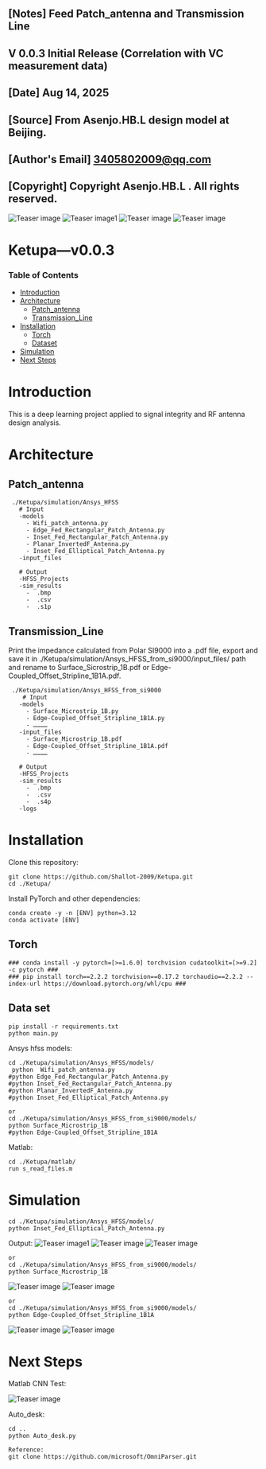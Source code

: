 ##  [Notes]  Feed Patch_antenna and Transmission Line
##  V 0.0.3  Initial Release (Correlation with VC measurement data)
##  [Date]  Aug 14, 2025
##  [Source] From Asenjo.HB.L design model at Beijing.
##  [Author's Email]  3405802009@qq.com
##  [Copyright]  Copyright Asenjo.HB.L . All rights reserved.

![Teaser image](./assets/wifi_patch_antenna.bmp)
![Teaser image1](./assets/Elliptical_Patch_Antenna.bmp)
![Teaser image](./assets/Surface_Microstrip_1B_50.058ohm.bmp)
![Teaser image](./assets/Edge-Coupled_Offset_Stripline_1B1A_99.615ohm.bmp)


# Ketupa—v0.0.3

### Table of Contents
- [Introduction](#introduction)
- [Architecture](#architecture)
  - [Patch_antenna](#patch_antenna)
  - [Transmission_Line](#transmission_Line)
- [Installation](#installation)
  - [Torch](#torch)
  - [Dataset](#data-set)
- [Simulation](#simulation)
- [Next Steps](#next-steps)





# Introduction
This is a deep learning project applied to signal integrity and RF antenna design analysis.


# Architecture

## Patch_antenna

```
 ./Ketupa/simulation/Ansys_HFSS
   # Input
   -models
     - Wifi_patch_antenna.py
     - Edge_Fed_Rectangular_Patch_Antenna.py
     - Inset_Fed_Rectangular_Patch_Antenna.py
     - Planar_InvertedF_Antenna.py
     - Inset_Fed_Elliptical_Patch_Antenna.py
   -input_files
  
   # Output
   -HFSS_Projects
   -sim_results
     -  .bmp
     -  .csv
     -  .s1p
```

## Transmission_Line

Print the impedance calculated from Polar SI9000 into a .pdf file, export and save it in ./Ketupa/simulation/Ansys_HFSS_from_si9000/input_files/  path and rename to Surface_Sicrostrip_1B.pdf or Edge-Coupled_Offset_Stripline_1B1A.pdf.
```
 ./Ketupa/simulation/Ansys_HFSS_from_si9000
    # Input
   -models
     - Surface_Microstrip_1B.py
     - Edge-Coupled_Offset_Stripline_1B1A.py
     - …………
   -input_files
     - Surface_Microstrip_1B.pdf
     - Edge-Coupled_Offset_Stripline_1B1A.pdf
     - …………
     
   # Output
   -HFSS_Projects
   -sim_results
     -  .bmp
     -  .csv
     -  .s4p
   -logs
```



# Installation
 
Clone this repository:

```
git clone https://github.com/Shallot-2009/Ketupa.git
cd ./Ketupa/
```

Install PyTorch and other dependencies:

```
conda create -y -n [ENV] python=3.12
conda activate [ENV]
```


## Torch
```
### conda install -y pytorch=[>=1.6.0] torchvision cudatoolkit=[>=9.2] -c pytorch ###
### pip install torch==2.2.2 torchvision==0.17.2 torchaudio==2.2.2 --index-url https://download.pytorch.org/whl/cpu ###
```

## Data set
```
pip install -r requirements.txt
python main.py
```

Ansys hfss models:

```
cd ./Ketupa/simulation/Ansys_HFSS/models/
 python  Wifi_patch_antenna.py
#python Edge_Fed_Rectangular_Patch_Antenna.py
#python Inset_Fed_Rectangular_Patch_Antenna.py
#python Planar_InvertedF_Antenna.py
#python Inset_Fed_Elliptical_Patch_Antenna.py

or
cd ./Ketupa/simulation/Ansys_HFSS_from_si9000/models/
python Surface_Microstrip_1B
#python Edge-Coupled_Offset_Stripline_1B1A
```

Matlab:

```
cd ./Ketupa/matlab/
run s_read_files.m
```





# Simulation

```
cd ./Ketupa/simulation/Ansys_HFSS/models/
python Inset_Fed_Elliptical_Patch_Antenna.py
```

Output:
![Teaser image1](./assets/Elliptical_Patch_Antenna.bmp)
![Teaser image](./simulation/Ansys_HFSS/sim_results/Wifi_patch_antenna.bmp)
![Teaser image](./assets/wifi_patch_antenna_(s_matlab).bmp)


```
or
cd ./Ketupa/simulation/Ansys_HFSS_from_si9000/models/
python Surface_Microstrip_1B
```

![Teaser image](./assets/Surface_Microstrip_1B.bmp)
![Teaser image](./assets/Surface_Microstrip_1B_50.058ohm.bmp)

```
or
cd ./Ketupa/simulation/Ansys_HFSS_from_si9000/models/
python Edge-Coupled_Offset_Stripline_1B1A
```
![Teaser image](./assets/Edge-Coupled_Offset_Stripline_1B1A.bmp)
![Teaser image](./assets/Edge-Coupled_Offset_Stripline_1B1A_99.615ohm.bmp)




# Next Steps


Matlab CNN Test:

![Teaser image](./assets/Matlab_CNN_test.bmp)



Auto_desk:

```
cd ..
python Auto_desk.py

Reference:
git clone https://github.com/microsoft/OmniParser.git

```
